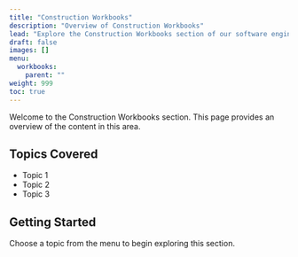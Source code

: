 ```yaml
---
title: "Construction Workbooks"
description: "Overview of Construction Workbooks"
lead: "Explore the Construction Workbooks section of our software engineering resources."
draft: false
images: []
menu:
  workbooks:
    parent: ""
weight: 999
toc: true
---
```


Welcome to the Construction Workbooks section. This page provides an overview of the content in this area.

## Topics Covered

- Topic 1
- Topic 2
- Topic 3

## Getting Started

Choose a topic from the menu to begin exploring this section.
